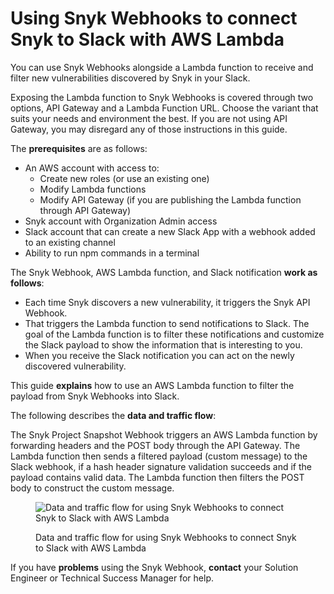 # Using Snyk Webhooks to connect Snyk to Slack with AWS Lambda

You can use Snyk Webhooks alongside a Lambda function to receive and filter new vulnerabilities discovered by Snyk in your Slack.

Exposing the Lambda function to Snyk Webhooks is covered through two options, API Gateway and a Lambda Function URL. Choose the variant that suits your needs and environment the best. If you are not using API Gateway, you may disregard any of those instructions in this guide.

The **prerequisites** are as follows:

* An AWS account with access to:
  * Create new roles (or use an existing one)&#x20;
  * Modify Lambda functions
  * Modify API Gateway (if you are publishing the Lambda function through API Gateway)
* Snyk account with Organization Admin access
* Slack account that can create a new Slack App with a webhook added to an existing channel
* Ability to run npm commands in a terminal

The Snyk Webhook, AWS Lambda function, and Slack notification **work as follows**:

* Each time Snyk discovers a new vulnerability, it triggers the Snyk API Webhook.
* That triggers the Lambda function to send notifications to Slack. The goal of the Lambda function is to filter these notifications and customize the Slack payload to show the information that is interesting to you.
* When you receive the Slack notification you can act on the newly discovered vulnerability.

This guide **explains** how to use an AWS Lambda function to filter the payload from Snyk Webhooks into Slack.

The following describes the **data and traffic flow**:

The Snyk Project Snapshot Webhook triggers an AWS Lambda function by forwarding headers and the POST body through the API Gateway. The Lambda function then sends a filtered payload (custom message) to the Slack webhook, if a hash header signature validation succeeds and if the payload contains valid data. The Lambda function then filters the POST body to construct the custom message.

<figure><img src="https://lh6.googleusercontent.com/VROtTsX240dfLMERpOkm-5epOnvZxQUxjM-qKJYNEOtD_1flwBrpBTiJedo2Uy0RZz6kKplKNQQcINzOW3H30Lf7R9U0teZ4WvivBt1u7TdN_4J3ha_ZmY9wdn3xvXCNxl9036JdYeEzaBMtU53lo6e-do3Bhbmi4Y9tcWDO5y00NT_XRvmt5Z9ipg" alt="Data and traffic flow for using Snyk Webhooks to connect Snyk to Slack with AWS Lambda"><figcaption><p>Data and traffic flow for using Snyk Webhooks to connect Snyk to Slack with AWS Lambda</p></figcaption></figure>

If you have **problems** using the Snyk Webhook, **contact** your Solution Engineer or Technical Success Manager for help.
